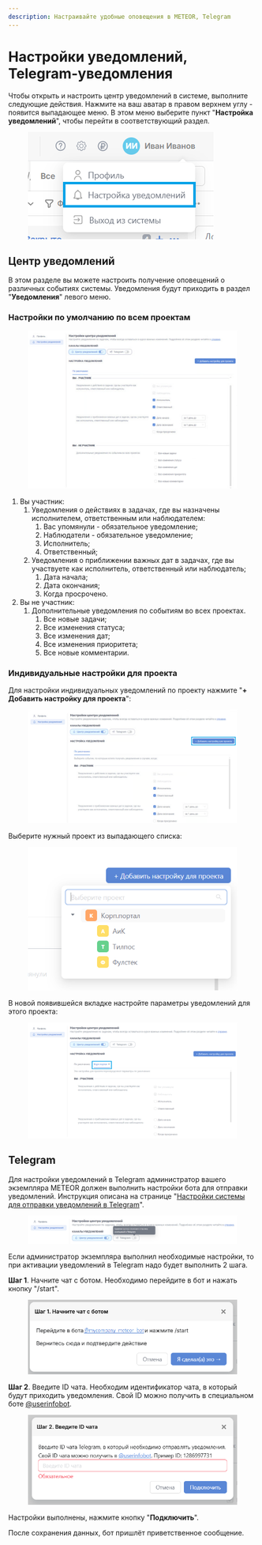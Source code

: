 ```yaml
---
description: Настраивайте удобные оповещения в METEOR, Telegram
---
```


# Настройки уведомлений, Telegram-уведомления

Чтобы открыть и настроить центр уведомлений в системе, выполните следующие действия. Нажмите на ваш аватар в правом верхнем углу - появится выпадающее меню. В этом меню выберите пункт "**Настройка уведомлений**", чтобы перейти в соответствующий раздел.

<figure><img src="../../.gitbook/assets/image (26).png" alt=""><figcaption></figcaption></figure>

## Центр уведомлений

В этом разделе вы можете настроить получение оповещений о различных событиях системы. Уведомления будут приходить в раздел "**Уведомления**" левого меню.

### Настройки по умолчанию по всем проектам

<figure><img src="../../.gitbook/assets/image (33).png" alt=""><figcaption></figcaption></figure>

1. Вы участник:
   1. Уведомления о действиях в задачах, где вы назначены исполнителем, ответственным или наблюдателем:
      1. Вас упомянули - обязательное уведомление;
      2. Наблюдатели - обязательное уведомление;
      3. Исполнитель;
      4. Ответственный;
   2. Уведомления о приближении важных дат в задачах, где вы участвуете как исполнитель, ответственный или наблюдатель;
      1. Дата начала;
      2. Дата окончания;
      3. Когда просрочено.
2. Вы не участник:
   1. Дополнительные уведомления по событиям во всех проектах.
      1. Все новые задачи;
      2. Все изменения статуса;
      3. Все изменения дат;
      4. Все изменения приоритета;
      5. Все новые комментарии.

### Индивидуальные настройки для проекта

Для настройки индивидуальных уведомлений по проекту нажмите "**+ Добавить настройку для проекта**":

<figure><img src="../../.gitbook/assets/image (28).png" alt=""><figcaption></figcaption></figure>

Выберите нужный проект из выпадающего списка:

<figure><img src="../../.gitbook/assets/image (29).png" alt=""><figcaption></figcaption></figure>

В новой появившейся вкладке настройте параметры уведомлений для этого проекта:

<figure><img src="../../.gitbook/assets/image (30).png" alt=""><figcaption></figcaption></figure>

## Telegram

Для настройки уведомлений в Telegram администратор вашего экземпляра METEOR должен выполнить настройки бота для отправки уведомлений. Инструкция описана на странице "[Настройки системы для отправки уведомлений в Telegram](../../rukovodstvo-administratora/nastroika-sistemy-dlya-otpravki-uvedomlenii/uvedomleniya-v-telegram.md)".

<figure><img src="../../.gitbook/assets/image (34).png" alt=""><figcaption></figcaption></figure>

Если администратор экземпляра выполнил необходимые настройки, то при активации уведомлений в Telegram надо будет выполнить 2 шага.

**Шаг 1**. Начните чат с ботом. Необходимо перейдите в бот и нажать кнопку "/start".

<figure><img src="../../.gitbook/assets/image (40).png" alt=""><figcaption></figcaption></figure>

**Шаг 2**. Введите ID чата. Необходим идентификатор чата, в который будут приходить уведомления. Свой ID можно получить в специальном боте [@userinfobot](https://t.me/userinfobot).

<figure><img src="../../.gitbook/assets/image (42).png" alt=""><figcaption></figcaption></figure>

Настройки выполнены, нажмите кнопку "**Подключить**".

После сохранения данных, бот пришлёт приветственное сообщение.
